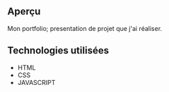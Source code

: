 ## Aperçu

Mon portfolio; presentation de projet que j'ai réaliser. 

## Technologies utilisées

- HTML
- CSS
- JAVASCRIPT
